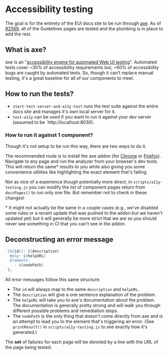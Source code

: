 # Accessibility testing

The goal is for the entirety of the EUI docs site to be run through [axe](https://www.deque.com/axe/).
As of [#2569](https://github.com/elastic/eui/pull/2569), all of the Guidelines pages are tested and the plumbing is in place to add the rest.

## What is axe?

axe is an "[accessibility engine for automated Web UI testing](https://github.com/dequelabs/axe-core)".
Automated tests cover ~30% of accessibility requirements but, ~60% of accessibility bugs are caught by automated tests.
So, though it can't replace manual testing, it's a great baseline for all of our components to meet.

## How to run the tests?

* `start-test-server-and-a11y-test` runs the test suite against the entire docs site and manages it's own local server for it.
* `test-a11y` can be used if you want to run it against your dev server (assumed to be `http://localhost:8030).

### How to run it against 1 component?

Though it's not setup to be run this way, there are two ways to do it.

The recommended route is to install the axe addon (for [Chrome](https://chrome.google.com/webstore/detail/axe-web-accessibility-tes/lhdoppojpmngadmnindnejefpokejbdd) or [Firefox](https://addons.mozilla.org/en-US/firefox/addon/axe-devtools/)).
Navigate to any page and run the analyzer from your browser's dev tools.
This will return the same* results to you while also giving you some convenience utilities like highlighting the exact element that's failing.

Not as nice of a experience though potentially more direct, in `scripts/a11y-testing.js` you can modify the list of component pages return from `docsPages()` to run only one file. But remember not to check in these changes!

\* It might not actually be the same in a couple cases (e.g., we've disabled some rules or a recent update that was pushed to the addon but we haven't updated yet) but it will generally be more strict that we are so you should never see something in CI that you can't see in the addon.

## Deconstructing an error message

```js
`[${id}]: ${description}
  Help: ${helpURL}
  Elements:
    - ${nodePath}
`);
```

All error messages follow this same structure:
* The `id` will always map to the same `description` and `helpURL`.
* The `description` will give a one sentence explanation of the problem.
* The `helpURL` will take you to axe's documentation about the problem. The documentation is generally pretty strong and will walk you through different possible problems and remediation steps.
* The `nodePath` is the only thing that doesn't come directly from axe and is an attempt to lead you to the element that's triggering an error. (See `printResult()` in `scripts/a11y-testing.js` to see exactly how it's generated.)

The **set** of failures for each page will be denoted by a line with the URL of the page being tested.
